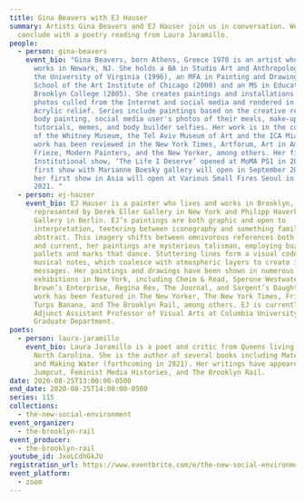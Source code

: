 ```yaml
---
title: Gina Beavers with EJ Hauser
summary: Artists Gina Beavers and EJ Hauser join us in conversation. We'll
  conclude with a poetry reading from Laura Jaramillo.
people:
  - person: gina-beavers
    event_bio: "Gina Beavers, born Athens, Greece 1978 is an artist who lives and
      works in Newark, NJ. She holds a BA in Studio Art and Anthropology from
      the University of Virginia (1996), an MFA in Painting and Drawing from the
      School of the Art Institute of Chicago (2000) and an MS in Education from
      Brooklyn College (2005). She creates paintings and installations from
      photos culled from the Internet and social media and rendered in high
      Acrylic relief. Series include paintings based on the creative realms of
      body painting, social media user's photos of their meals, make-up
      tutorials, memes, and body builder selfies. Her work is in the collections
      of the Whitney Museum, the Tel Aviv Museum of Art and the ICA Miami. Her
      work has been reviewed in the New York Times, Artforum, Art in America,
      Frieze, Modern Painters, and the New Yorker, among others. Her first
      Institutional show, ‘The Life I Deserve’ opened at MoMA PS1 in 2019. Her
      first show with Marianne Boesky gallery will open in September 2020 and
      her first show in Asia will open at Various Small Fires Seoul in December
      2021. "
  - person: ej-hauser
    event_bio: EJ Hauser is a painter who lives and works in Brooklyn, and is
      represented by Derek Eller Gallery in New York and Philipp Haverkampf
      Gallery in Berlin. EJ’s paintings are both graphic and open to
      interpretation, teetering between iconography and something familiar but
      abstract. This imagery shifts between omnivorous references both ancient
      and current, her paintings are mysterious talisman, employing buzzing
      pallets and marks that dance. Stuttering lines form a visual code like
      musical notes, which coalesce with atmospheric layers to create ineffable
      messages. Her paintings and drawings have been shown in numerous group
      exhibitions in New York, including Cheim & Read, Sperone Westwater, Gavin
      Brown’s Enterprise, Regina Rex, The Journal, and Sargent’s Daughter’s. Her
      work has been featured in The New Yorker, The New York Times, Frieze,
      Turps Banana, and The Brooklyn Rail, among others. EJ is currently an
      Adjunct Assistant Professor of Visual Arts at Columbia University in the
      Graduate Department.
poets:
  - person: laura-jaramillo
    event_bio: Laura Jaramillo is a poet and critic from Queens living in Durham,
      North Carolina. She is the author of several books including Material Girl
      and Making Water (forthcoming in 2021). Her writings have appeared in
      Jumpcut, Feminist Media Histories, and The Brooklyn Rail.
date: 2020-08-25T13:00:00-0500
end_date: 2020-08-25T14:00:00-0500
series: 115
collections:
  - the-new-social-environment
event_organizer:
  - the-brooklyn-rail
event_producer:
  - the-brooklyn-rail
youtube_id: JxoLCdhGkJU
registration_url: https://www.eventbrite.com/e/the-new-social-environment-115-gina-beavers-tickets-117669523713
event_platform:
  - zoom
---
```


